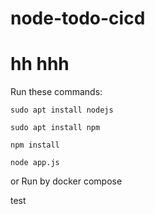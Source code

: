 # node-todo-cicd 
# hh hhh
Run these commands:


`sudo apt install nodejs`


`sudo apt install npm`


`npm install`

`node app.js`

or Run by docker compose

test

